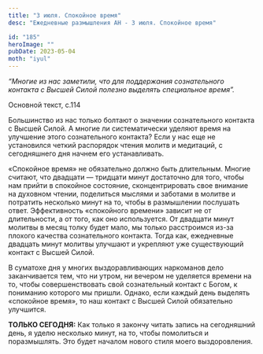 ```yaml
---
title: "3 июля. Спокойное время"
desc: "Ежедневные размышления АН - 3 июля. Спокойное время"

id: "185"
heroImage: ""
pubDate: 2023-05-04
moth: "iyul"
---
```


_“Многие из нас заметили, что для поддержания сознательного контакта с Высшей
Силой полезно выделять специальное время”._

Основной текст, с.114

Большинство из нас только болтают о значении сознательного контакта с Высшей
Силой. А многие ли систематически уделяют время на улучшение этого
сознательного контакта? Если у нас еще не установился четкий распорядок чтения
молитв и медитаций, с сегодняшнего дня начнем его устанавливать.

«Спокойное время» не обязательно должно быть длительным. Многие считают, что
двадцати — тридцати минут достаточно для того, чтобы нам прийти в спокойное
состояние, сконцентрировать свое внимание на духовном чтении, поделиться
мыслями и заботами в молитве и потратить несколько минут на то, чтобы в
размышлении послушать ответ. Эффективность «спокойного времени» зависит не от
длительности, а от того, как оно используется. От двадцати минут молитвы в
месяц толку будет мало, мы только расстроимся из-за плохого качества
сознательного контакта. Тогда как, ежедневные двадцать минут молитвы улучшают
и укрепляют уже существующий контакт с Высшей Силой.

В суматохе дня у многих выздоравливающих наркоманов дело заканчивается тем,
что ни утром, ни вечером не уделяется времени на то, чтобы совершенствовать
свой сознательный контакт с Богом, к пониманию которого мы пришли. Однако,
если каждый день выделять «спокойное время», то наш контакт с Высшей Силой
обязательно улучшится.

**ТОЛЬКО СЕГОДНЯ:** Как только я закончу читать запись на сегодняшний день, я
уделю несколько минут, на то, чтобы помолиться и поразмышлять. Это будет
началом нового стиля моего выздоровления.
